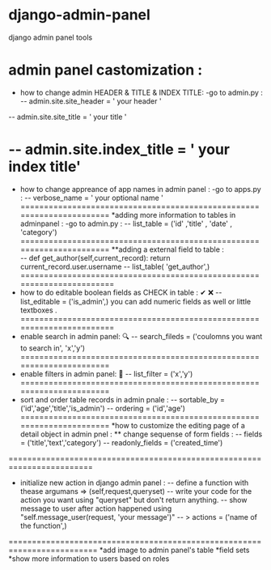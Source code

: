 # django-admin-panel
django admin panel tools 
<!--  -->
admin panel castomization :
======================================================================
* how to change admin HEADER & TITLE & INDEX TITLE:
-go to admin.py :
-- admin.site.site_header = ' your header '

-- admin.site.site_title = ' your title ' 

-- admin.site.index_title = ' your index title'
======================================================================
* how to change appreance of  app names in admin panel :
-go to apps.py :
-- verbose_name = ' your optional name '
======================================================================
*adding more information to tables in adminpanel :
-go to admin.py :
-- list_table  = ('id' ,'title' , 'date' , 'category')
======================================================================
**adding a external field to table :  
-- def get_author(self,current_record):
	return  current_record.user.username
-- list_table( 'get_author',)
=======================================================================
* how to do editable boolean fields as CHECK in table : ✔ ❌
-- list_editable = ('is_admin',)
you can add numeric fields as well or little textboxes .
=======================================================================
* enable search in admin panel: 🔍
-- search_fileds = ('coulomns you want to search in', 'x','y')
======================================================================
* enable filters in admin panel: 🔎
-- list_filter = ('x','y')
======================================================================
* sort and order table records in admin pnale :
-- sortable_by = ('id','age','title','is_admin')
-- ordering = ('id','age')
======================================================================
*how to customize the editing page of a detail object in admin pnel :
** change sequense of form fields :
-- fields  = ('title','text','category')
-- readonly_fields = ('created_time')

========================================================================
* initialize new action in django admin panel :
-- define a function with thease argumans => (self,request,queryset)
-- write your code for the action you want using "queryset" but don't return anything.
-- show message to user after action happened using "self.message_user(request, 'your message')"
-- > actions = ('name of the function',)

=========================================================================
*add image to admin panel's table
*field sets 
*show more information to users based on roles




